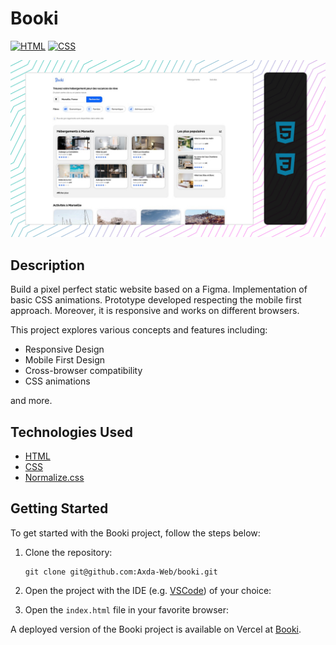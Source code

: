 # Booki

[![HTML](https://img.shields.io/badge/HTML-E34F26?logo=html5&logoColor=white&style=flat-square)](https://developer.mozilla.org/en-US/docs/Web/HTML)
[![CSS](https://img.shields.io/badge/CSS-1572B6?logo=css3&logoColor=white&style=flat-square)](https://developer.mozilla.org/en-US/docs/Web/CSS)

![screenshot](/screenshot.jpg)

## Description

Build a pixel perfect static website based on a Figma. Implementation of basic CSS animations. Prototype developed respecting the mobile first approach. Moreover, it is responsive and works on different browsers.

This project explores various concepts and features including:

- Responsive Design
- Mobile First Design
- Cross-browser compatibility
- CSS animations

and more.

## Technologies Used

- [HTML](https://developer.mozilla.org/en-US/docs/Web/HTML)
- [CSS](https://developer.mozilla.org/en-US/docs/Web/CSS)
- [Normalize.css](https://necolas.github.io/normalize.css/)



## Getting Started

To get started with the Booki project, follow the steps below:

1. Clone the repository:

   ```shell
   git clone git@github.com:Axda-Web/booki.git
   ```

2. Open the project with the IDE (e.g. [VSCode](https://code.visualstudio.com/)) of your choice:

3. Open the `index.html` file in your favorite browser:

A deployed version of the Booki project is available on Vercel at [Booki](https://booki-rho.vercel.app/).
